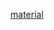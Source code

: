 [material](https://vargasleticia.notion.site/Frontend-Est-tico-Atividades-Aula6-ea576d0708384d44883f08ec18359ed6?pvs=4)
